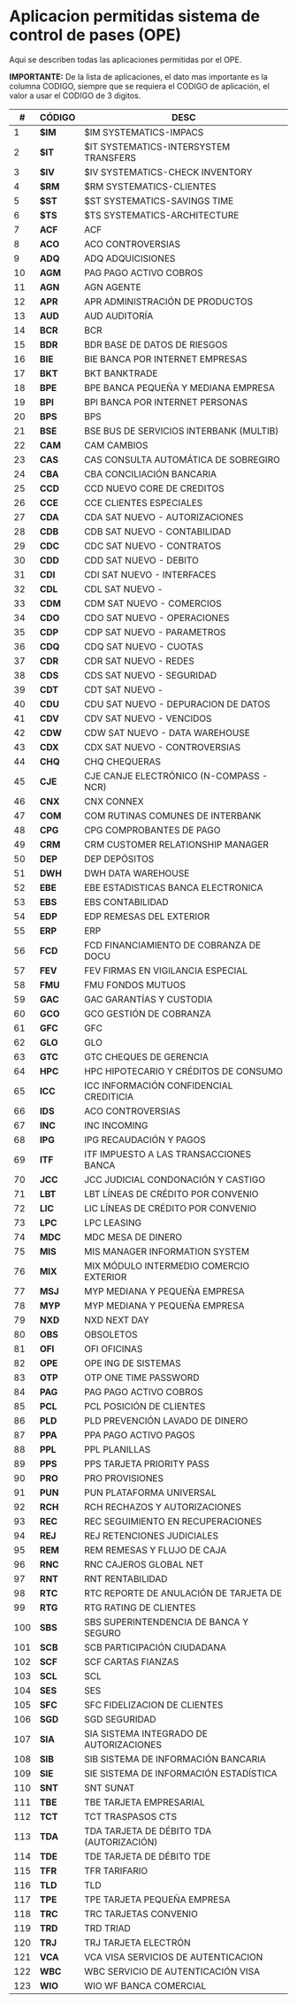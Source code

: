 # Aplicacion permitidas sistema de control de pases (OPE)
Aqui se describen todas las aplicaciones permitidas por el OPE.

<div class="important">
<b>IMPORTANTE:</b>
De la lista de aplicaciones,  el dato mas importante es la columna CODIGO, siempre que se requiera el CODIGO de aplicación, el valor a usar el CODIGO de 3 digitos.
</div>

| #   | CÓDIGO | DESC                                           |
|-----|--------|-----------------------------------------------|
| 1   | **$IM**  | $IM SYSTEMATICS-IMPACS                        |
| 2   | **$IT**  | $IT SYSTEMATICS-INTERSYSTEM TRANSFERS        |
| 3   | **$IV**  | $IV SYSTEMATICS-CHECK INVENTORY              |
| 4   | **$RM**  | $RM SYSTEMATICS-CLIENTES                      |
| 5   | **$ST**  | $ST SYSTEMATICS-SAVINGS TIME                  |
| 6   | **$TS**  | $TS SYSTEMATICS-ARCHITECTURE                  |
| 7   | **ACF**  | ACF                                           |
| 8   | **ACO**  | ACO CONTROVERSIAS                             |
| 9   | **ADQ**  | ADQ ADQUICISIONES                             |
| 10  | **AGM**  | PAG PAGO ACTIVO COBROS                         |
| 11  | **AGN**  | AGN AGENTE                                    |
| 12  | **APR**  | APR ADMINISTRACIÓN DE PRODUCTOS               |
| 13  | **AUD**  | AUD AUDITORÍA                                 |
| 14  | **BCR**  | BCR                                           |
| 15  | **BDR**  | BDR BASE DE DATOS DE RIESGOS                  |
| 16  | **BIE**  | BIE BANCA POR INTERNET EMPRESAS               |
| 17  | **BKT**  | BKT BANKTRADE                                 |
| 18  | **BPE**  | BPE BANCA PEQUEÑA Y MEDIANA EMPRESA          |
| 19  | **BPI**  | BPI BANCA POR INTERNET PERSONAS               |
| 20  | **BPS**  | BPS                                           |
| 21  | **BSE**  | BSE BUS DE SERVICIOS INTERBANK (MULTIB)      |
| 22  | **CAM**  | CAM CAMBIOS                                   |
| 23  | **CAS**  | CAS CONSULTA AUTOMÁTICA DE SOBREGIRO         |
| 24  | **CBA**  | CBA CONCILIACIÓN BANCARIA                     |
| 25  | **CCD**  | CCD NUEVO CORE DE CREDITOS                     |
| 26  | **CCE**  | CCE CLIENTES ESPECIALES                        |
| 27  | **CDA**  | CDA SAT NUEVO - AUTORIZACIONES                |
| 28  | **CDB**  | CDB SAT NUEVO - CONTABILIDAD                  |
| 29  | **CDC**  | CDC SAT NUEVO - CONTRATOS                      |
| 30  | **CDD**  | CDD SAT NUEVO - DEBITO                         |
| 31  | **CDI**  | CDI SAT NUEVO - INTERFACES                     |
| 32  | **CDL**  | CDL SAT NUEVO -                                |
| 33  | **CDM**  | CDM SAT NUEVO - COMERCIOS                      |
| 34  | **CDO**  | CDO SAT NUEVO - OPERACIONES                    |
| 35  | **CDP**  | CDP SAT NUEVO - PARAMETROS                     |
| 36  | **CDQ**  | CDQ SAT NUEVO - CUOTAS                          |
| 37  | **CDR**  | CDR SAT NUEVO - REDES                            |
| 38  | **CDS**  | CDS SAT NUEVO - SEGURIDAD                        |
| 39  | **CDT**  | CDT SAT NUEVO -                                  |
| 40  | **CDU**  | CDU SAT NUEVO - DEPURACION DE DATOS             |
| 41  | **CDV**  | CDV SAT NUEVO - VENCIDOS                         |
| 42  | **CDW**  | CDW SAT NUEVO - DATA WAREHOUSE                  |
| 43  | **CDX**  | CDX SAT NUEVO - CONTROVERSIAS                   |
| 44  | **CHQ**  | CHQ CHEQUERAS                                   |
| 45  | **CJE**  | CJE CANJE ELECTRÓNICO (N-COMPASS - NCR)        |
| 46  | **CNX**  | CNX CONNEX                                      |
| 47  | **COM**  | COM RUTINAS COMUNES DE INTERBANK               |
| 48  | **CPG**  | CPG COMPROBANTES DE PAGO                        |
| 49  | **CRM**  | CRM CUSTOMER RELATIONSHIP MANAGER              |
| 50  | **DEP**  | DEP DEPÓSITOS                                   |
| 51  | **DWH**  | DWH DATA WAREHOUSE                              |
| 52  | **EBE**  | EBE ESTADISTICAS BANCA ELECTRONICA             |
| 53  | **EBS**  | EBS CONTABILIDAD                                |
| 54  | **EDP**  | EDP REMESAS DEL EXTERIOR                        |
| 55  | **ERP**  | ERP                                             |
| 56  | **FCD**  | FCD FINANCIAMIENTO DE COBRANZA DE DOCU          |
| 57  | **FEV**  | FEV FIRMAS EN VIGILANCIA ESPECIAL              |
| 58  | **FMU**  | FMU FONDOS MUTUOS                               |
| 59  | **GAC**  | GAC GARANTÍAS Y CUSTODIA                        |
| 60  | **GCO**  | GCO GESTIÓN DE COBRANZA                          |
| 61  | **GFC**  | GFC                                             |
| 62  | **GLO**  | GLO                                             |
| 63  | **GTC**  | GTC CHEQUES DE GERENCIA                           |
| 64  | **HPC**  | HPC HIPOTECARIO Y CRÉDITOS DE CONSUMO            |
| 65  | **ICC**  | ICC INFORMACIÓN CONFIDENCIAL CREDITICIA          |
| 66  | **IDS**  | ACO CONTROVERSIAS                                |
| 67  | **INC**  | INC INCOMING                                     |
| 68  | **IPG**  | IPG RECAUDACIÓN Y PAGOS                          |
| 69  | **ITF**  | ITF IMPUESTO A LAS TRANSACCIONES BANCA           |
| 70  | **JCC**  | JCC JUDICIAL CONDONACIÓN Y CASTIGO               |
| 71  | **LBT**  | LBT LÍNEAS DE CRÉDITO POR CONVENIO              |
| 72  | **LIC**  | LIC LÍNEAS DE CRÉDITO POR CONVENIO              |
| 73  | **LPC**  | LPC LEASING                                     |
| 74  | **MDC**  | MDC MESA DE DINERO                               |
| 75  | **MIS**  | MIS MANAGER INFORMATION SYSTEM                   |
| 76  | **MIX**  | MIX MÓDULO INTERMEDIO COMERCIO EXTERIOR         |
| 77  | **MSJ**  | MYP MEDIANA Y PEQUEÑA EMPRESA                    |
| 78  | **MYP**  | MYP MEDIANA Y PEQUEÑA EMPRESA                    |
| 79  | **NXD**  | NXD NEXT DAY                                     |
| 80  | **OBS**  | OBSOLETOS                                       |
| 81  | **OFI**  | OFI OFICINAS                                     |
| 82  | **OPE**  | OPE ING DE SISTEMAS                               |
| 83  | **OTP**  | OTP ONE TIME PASSWORD                             |
| 84  | **PAG**  | PAG PAGO ACTIVO COBROS                             |
| 85  | **PCL**  | PCL POSICIÓN DE CLIENTES                           |
| 86  | **PLD**  | PLD PREVENCIÓN LAVADO DE DINERO                   |
| 87  | **PPA**  | PPA PAGO ACTIVO PAGOS                              |
| 88  | **PPL**  | PPL PLANILLAS                                     |
| 89  | **PPS**  | PPS TARJETA PRIORITY PASS                           |
| 90  | **PRO**  | PRO PROVISIONES                                   |
| 91  | **PUN**  | PUN PLATAFORMA UNIVERSAL                            |
| 92  | **RCH**  | RCH RECHAZOS Y AUTORIZACIONES                      |
| 93  | **REC**  | REC SEGUIMIENTO EN RECUPERACIONES                   |
| 94  | **REJ**  | REJ RETENCIONES JUDICIALES                          |
| 95  | **REM**  | REM REMESAS Y FLUJO DE CAJA                          |
| 96  | **RNC**  | RNC CAJEROS GLOBAL NET                               |
| 97  | **RNT**  | RNT RENTABILIDAD                                     |
| 98  | **RTC**  | RTC REPORTE DE ANULACIÓN DE TARJETA DE               |
| 99  | **RTG**  | RTG RATING DE CLIENTES                                |
| 100 | **SBS**  | SBS SUPERINTENDENCIA DE BANCA Y SEGURO               |
| 101 | **SCB**  | SCB PARTICIPACIÓN CIUDADANA                          |
| 102 | **SCF**  | SCF CARTAS FIANZAS                                    |
| 103 | **SCL**  | SCL                                                   |
| 104 | **SES**  | SES                                                   |
| 105 | **SFC**  | SFC FIDELIZACION DE CLIENTES                          |
| 106 | **SGD**  | SGD SEGURIDAD                                         |
| 107 | **SIA**  | SIA SISTEMA INTEGRADO DE AUTORIZACIONES              |
| 108 | **SIB**  | SIB SISTEMA DE INFORMACIÓN BANCARIA                  |
| 109 | **SIE**  | SIE SISTEMA DE INFORMACIÓN ESTADÍSTICA               |
| 110 | **SNT**  | SNT SUNAT                                            |
| 111 | **TBE**  | TBE TARJETA EMPRESARIAL                               |
| 112 | **TCT**  | TCT TRASPASOS CTS                                     |
| 113 | **TDA**  | TDA TARJETA DE DÉBITO TDA (AUTORIZACIÓN)             |
| 114 | **TDE**  | TDE TARJETA DE DÉBITO TDE                             |
| 115 | **TFR**  | TFR TARIFARIO                                         |
| 116 | **TLD**  | TLD                                                   |
| 117 | **TPE**  | TPE TARJETA PEQUEÑA EMPRESA                            |
| 118 | **TRC**  | TRC TARJETAS CONVENIO                                  |
| 119 | **TRD**  | TRD TRIAD                                             |
| 120 | **TRJ**  | TRJ TARJETA ELECTRÓN                                    |
| 121 | **VCA**  | VCA VISA SERVICIOS DE AUTENTICACION                    |
| 122 | **WBC**  | WBC SERVICIO DE AUTENTICACIÓN VISA                      |
| 123 | **WIO**  | WIO WF BANCA COMERCIAL                                   |


